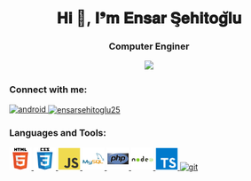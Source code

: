<h1 align="center">𝐇𝐢 🐧, 𝐈❜𝐦 𝐄𝐧𝐬𝐚𝐫 𝐒̧𝐞𝐡𝐢𝐭𝐨𝐠̆𝐥𝐮</h1>

<!--
<p align="center"><img align="center" src="https://readme-typing-svg.herokuapp.com?font=fantasy&color=%23F7DC00&center=true&vCenter=true&lines=Hi+%F0%9F%90%A7%2C+I'm%E3%80%8AENSAR+%C5%9EEH%C4%B0TO%C4%9ELU%E3%80%8B" />
</p>
-->

<h3 align="center">Computer Enginer</h3>

<!-- http://www.ohmagif.com/wp-content/uploads/2012/03/cute-rabbit-falling-asleep.gif -->

<p align="center">
  <img src="https://64.media.tumblr.com/tumblr_lyaaqsUjfq1r6j7rho1_500.gifv" />
</p>

<h3 align="left">Connect with me:</h3>
<p align="left">
</p>

<a href="https://www.linkedin.com/in/ensar-%C5%9Fehito%C4%9Flu/">
<img src="https://img.shields.io/badge/-linkedin-yellow" alt="android" width="%100" height="%100"/>
 </a> 
 <a href="https://medium.com/@ensarsehitoglu25" target="blank"><img align="center" src="https://raw.githubusercontent.com/rahuldkjain/github-profile-readme-generator/master/src/images/icons/Social/medium.svg" alt="ensarsehitoglu25" height="30" width="40" /></a>

 

<h3 align="left">Languages and Tools:</h3>
<p align="left"> <a href="https://www.w3.org/html/" target="_blank" rel="noreferrer"> <img src="https://raw.githubusercontent.com/devicons/devicon/master/icons/html5/html5-original-wordmark.svg" alt="html5" width="40" height="40"/> </a> <a href="https://www.w3schools.com/css/" target="_blank" rel="noreferrer"> <img src="https://raw.githubusercontent.com/devicons/devicon/master/icons/css3/css3-original-wordmark.svg" alt="css3" width="40" height="40"/> </a> <a href="https://developer.mozilla.org/en-US/docs/Web/JavaScript" target="_blank" rel="noreferrer"> <img src="https://raw.githubusercontent.com/devicons/devicon/master/icons/javascript/javascript-original.svg" alt="javascript" width="40" height="40"/> </a> <a href="https://www.mysql.com/" target="_blank" rel="noreferrer"> <img src="https://raw.githubusercontent.com/devicons/devicon/master/icons/mysql/mysql-original-wordmark.svg" alt="mysql" width="40" height="40"/> </a> <a href="https://www.php.net" target="_blank" rel="noreferrer"> <img src="https://raw.githubusercontent.com/devicons/devicon/master/icons/php/php-original.svg" alt="php" width="40" height="40"/> </a>
<a href="https://nodejs.org" target="_blank" rel="noreferrer"> <img src="https://raw.githubusercontent.com/devicons/devicon/master/icons/nodejs/nodejs-original-wordmark.svg" alt="nodejs" width="40" height="40"/> </a> <a href="https://www.typescriptlang.org/" target="_blank" rel="noreferrer"> <img src="https://raw.githubusercontent.com/devicons/devicon/master/icons/typescript/typescript-original.svg" alt="typescript" width="40" height="40"/> </a> <a href="https://git-scm.com/" target="_blank" rel="noreferrer"> <img src="https://www.vectorlogo.zone/logos/git-scm/git-scm-icon.svg" alt="git" width="40" height="40"/> </a> </p>

